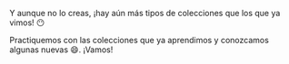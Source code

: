 Y aunque no lo creas, ¡hay aún más tipos de colecciones que los que ya vimos! :no_mouth:

Practiquemos con las colecciones que ya aprendimos y conozcamos algunas nuevas :smile:. ¡Vamos!

